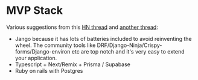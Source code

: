 
# MVP Stack

Various suggestions from this [HN thread](https://news.ycombinator.com/item?id=34530052) and [another thread](https://news.ycombinator.com/item?id=34799072):

- Jango because it has lots of batteries included to avoid reinventing the wheel. The community tools like DRF/Django-Ninja/Crispy-forms/Django-environ etc are top notch and it's very easy to extend your application.
- Typescript + Next/Remix + Prisma / Supabase
- Ruby on rails with Postgres
